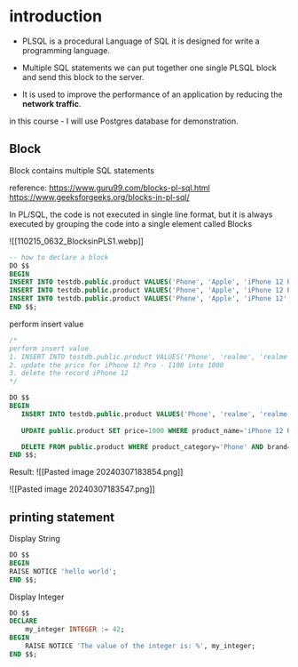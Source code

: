 # introduction

- PLSQL is a procedural Language of SQL it is designed for write a programming language.

- Multiple SQL statements we can put together one single PLSQL block and send this block to the server.

- It is used to improve the performance of an application by reducing the **network traffic**.

in this course - I will use Postgres database for demonstration.

## Block
Block contains multiple SQL statements

reference:
https://www.guru99.com/blocks-pl-sql.html
https://www.geeksforgeeks.org/blocks-in-pl-sql/

In PL/SQL, the code is not executed in single line format, but it is always executed by grouping the code into a single element called Blocks

![[110215_0632_BlocksinPLS1.webp]]

```sql
-- how to declare a block
DO $$
BEGIN
INSERT INTO testdb.public.product VALUES('Phone', 'Apple', 'iPhone 12 Pro Max', 1300);
INSERT INTO testdb.public.product VALUES('Phone', 'Apple', 'iPhone 12 Pro', 1100);
INSERT INTO testdb.public.product VALUES('Phone', 'Apple', 'iPhone 12', 1000);
END $$;
```

perform insert value

```sql
/*
perform insert value
1. INSERT INTO testdb.public.product VALUES('Phone', 'realme', 'realme x2 pro', 300);
2. update the price for iPhone 12 Pro - 1100 into 1000
3. delete the record iPhone 12
*/

DO $$ 
BEGIN
   INSERT INTO testdb.public.product VALUES('Phone', 'realme', 'realme x2 pro', 300);
  
   UPDATE public.product SET price=1000 WHERE product_name='iPhone 12 Pro' AND price=1100;

   DELETE FROM public.product WHERE product_category='Phone' AND brand='Apple' AND product_name='iPhone 12' AND price=1000;
END $$;
```

Result:
![[Pasted image 20240307183854.png]]

![[Pasted image 20240307183547.png]]

## printing statement

Display String
```sql
DO $$
BEGIN
RAISE NOTICE 'hello world';
END $$;
```

Display Integer
```sql
DO $$ 
DECLARE
    my_integer INTEGER := 42;
BEGIN
    RAISE NOTICE 'The value of the integer is: %', my_integer;
END $$;
```
